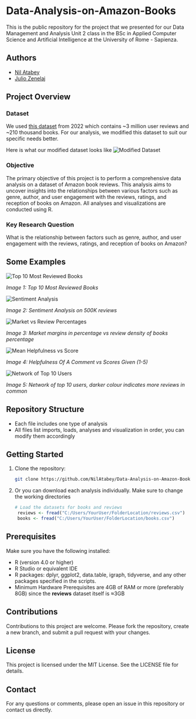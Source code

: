 # Data-Analysis-on-Amazon-Books

This is the public repository for the project that we presented for our Data Management and Analysis Unit 2 class in the BSc in Applied Computer Science and Artificial Intelligence at the University of Rome - Sapienza.

## Authors

- [Nil Atabey](https://github.com/NilAtabey)
- [Julio Zenelaj](https://github.com/juve-938383)

## Project Overview

### Dataset
We used [this dataset](https://www.kaggle.com/datasets/mohamedbakhet/amazon-books-reviews/data) from 2022 which contains ~3 million user reviews and ~210 thousand books. For our analysis, we modified this dataset to suit our specific needs better.

Here is what our modified dataset looks like
![Modified Dataset](dataset.png)

### Objective
The primary objective of this project is to perform a comprehensive data analysis on a dataset of Amazon book reviews. This analysis aims to uncover insights into the relationships between various factors such as genre, author, and user engagement with the reviews, ratings, and reception of books on Amazon. All analyses and visualizations are conducted using R.

### Key Research Question
What is the relationship between factors such as genre, author, and user engagement with the reviews, ratings, and reception of books on Amazon?

## Some Examples

![Top 10 Most Reviewed Books](Results/top10mostreviewedbooks.png)

*Image 1: Top 10 Most Reviewed Books*

![Sentiment Analysis](Results/Sentiment%20Analysis/SA%20500K.png)

*Image 2: Sentiment Analysis on 500K reviews*

![Market vs Review Percentages](Results/Market%20vs%20Review%20Percentage/marketvsreviewperceent.png)

*Image 3: Market margins in percentage vs review density of books percentage*

![Mean Helpfulness vs Score](Results/HelpfulnessByScore.png)

*Image 4: Helpfulness Of A Comment vs Scores Given (1-5)*

![Network of Top 10 Users](Results/Network/networkoftop10users.png)

*Image 5: Network of top 10 users, darker colour indicates more reviews in common*

## Repository Structure

- Each file includes one type of analysis
- All files list imports, loads, analyses and visualization in order, you can modify them accordingly

## Getting Started

1. Clone the repository:
   ```bash
   git clone https://github.com/NilAtabey/Data-Analysis-on-Amazon-Books.git
2. Or you can download each analysis individually. Make sure to change the working directories
   ```R
   # Load the datasets for books and reviews
    reviews <- fread("C:/Users/YourUser/FolderLocation/reviews.csv")
    books <- fread("C:/Users/YourUser/FolderLocation/books.csv")

## Prerequisites

Make sure you have the following installed:
- R (version 4.0 or higher)
- R Studio or equivalent IDE
- R packages: dplyr, ggplot2, data.table, igraph, tidyverse, and any other packages specified in the scripts.
- Minimum Hardware Prerequisites are 4GB of RAM or more (preferably 8GB) since the **reviews** dataset itself is ≈3GB

## Contributions

Contributions to this project are welcome. Please fork the repository, create a new branch, and submit a pull request with your changes.

## License

This project is licensed under the MIT License. See the LICENSE file for details.

## Contact

For any questions or comments, please open an issue in this repository or contact us directly.
